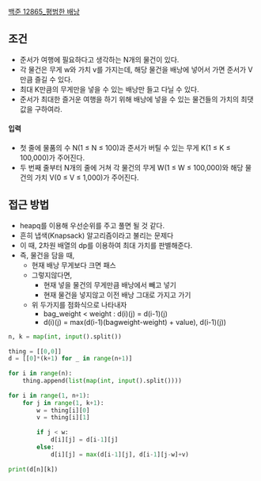 
[백준 12865_평범한 배낭](https://www.acmicpc.net/problem/12865)



## 조건

- 준서가 여행에 필요하다고 생각하는 N개의 물건이 있다.
- 각 물건은 무게 w와 가치 v를 가지는데, 해당 물건을 배낭에 넣어서 가면 준서가 V만큼 즐길 수 있다.
- 최대 K만큼의 무게만을 넣을 수 있는 배낭만 들고 다닐 수 있다.
- 준서가 최대한 즐거운 여행을 하기 위해 배낭에 넣을 수 있는 물건들의 가치의 최댓값을 구하여라.


#### 입력

- 첫 줄에 물품의 수 N(1 ≤ N ≤ 100)과 준서가 버틸 수 있는 무게 K(1 ≤ K ≤ 100,000)가 주어진다. 
- 두 번째 줄부터 N개의 줄에 거쳐 각 물건의 무게 W(1 ≤ W ≤ 100,000)와 해당 물건의 가치 V(0 ≤ V ≤ 1,000)가 주어진다.




## 접근 방법

- heapq를 이용해 우선순위를 주고 풀면 될 것 같다.
- 흔히 냅색(Knapsack) 알고리즘이라고 불리는 문제다
- 이 때, 2차원 배열의 dp를 이용하여 최대 가치를 판별해준다.
- 즉, 물건을 담을 때,
	- 현재 배낭 무게보다 크면 패스
	- 그렇지않다면,
		- 현재 넣을 물건의 무게만큼 배낭에서 빼고 넣기
		- 현재 물건을 넣지않고 이전 배낭 그대로 가지고 가기
	- 위 두가지를 점화식으로 나타내자
		- bag_weight < weight : d(i)(j) = d(i-1)(j)
		- d(i)(j) = max(d(i-1)(bagweight-weight) + value), d(i-1)(j))

```python
n, k = map(int, input().split())  
  
thing = [[0,0]]  
d = [[0]*(k+1) for _ in range(n+1)]  
  
for i in range(n):  
    thing.append(list(map(int, input().split())))  
  
for i in range(1, n+1):  
    for j in range(1, k+1):  
        w = thing[i][0]  
        v = thing[i][1]  
  
        if j < w:  
            d[i][j] = d[i-1][j]  
        else:  
            d[i][j] = max(d[i-1][j], d[i-1][j-w]+v)  
  
print(d[n][k])
```